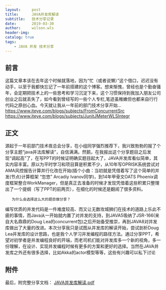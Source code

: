 ```yaml
---
layout:     post
title:      JAVA并发库解读
subtitle:   技术分享记录
date:       2019-03-30
author:     wilson.wls
header-img: 
catalog: true
tags:
    - JAVA 并发 技术分享
---
```

## 前言

这篇文章本该在去年这个时候就落地，因为“忙（或者说懒）”这个借口，迟迟没有动手，以至于我都快忘记了一年前搭建的这个博客。想来惭愧，曾经也是个勤奋骚年，会定期把技术上的一些思考和学习沉淀下来，这个习惯保持到我加入朋友公司创业之后就丢失了，如今看到曾经写的一些个人专栏,笔迹虽稚嫩但也都来自行行代码之原创心血。今天就让我从一年前的部门技术分享开始...
https://www.iteye.com/blogs/subjects/FromConcurrentSrc
https://www.iteye.com/blogs/subjects/JunitJMeterWLSIntegr


## 正文

源起于一年前部门技术夜总会分享，在小组同学强烈推荐下，我兴致勃勃的报了个分享主题“java并法库解读”，自信满满。然鹅，在我报出这个分享题目之后发现“调起高”了，在写PPT的时候证明确实题目起大了，JAVA并发库看似简单，其实内容丰富。原以为平时学习和项目算是积累不少，从10年写OPRISK系统尝试对AMA风控报告计算并行化改在开始(插个小曲：当初就是凭借着写了这个简单的并发(节点)计算框架 “忽悠” Arcadiy Ivanov同学)，到14年甲骨文OATS Phoenix调度框架整合WorkManager，但是真正去准备的时候才发现凭借着这些积累只整理出了一个提纲（写了PPT的前两页），在细化的时候还是翻阅了很多资料。

       为什么会选择这么大的题目做分享？

编写优质的并发代码是一件难度较高、而又让无数攻城狮们在技术的道路上乐此不疲的事情，而Java从一开始就内置了对并发的支持，到JAVA5吸纳了JSR-166(来自大名鼎鼎的Doug Lea的concurrent包)之后开始备受推崇，再到JAVA8对并发库做出了大量的改进。本次分享我只是试图从并发库的解读开始，尝试剖析Doug Lea并发库的设计思路，也是我个人学习并发编程的路径方法。通过分享PPT，希望对初学者是并发编程良好的开端，而老司机们能对并发库多一个新的视角，多一份理解，在设计、实现并发编程时候有更多的方案和更好的选择。当然在JAVA并发库之外还有很多选择，比如Akka的actor模型等等，这些有兴趣可以私下讨论

## 附件

最后，附完整分享文档：
<a href="/attachs/技术分享-JAVA并发库解读.pdf">JAVA并发库解读.pdf</a>